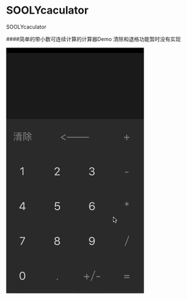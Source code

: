 # SOOLYcaculator
SOOLYcaculator

####简单的带小数可连续计算的计算器Demo
清除和退格功能暂时没有实现

![SOOLYcaculator](https://raw.githubusercontent.com/SoolyChristy/SOOLYcaculator/master/resource/66666.gif)
